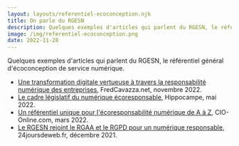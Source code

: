 ```yaml
---
layout: layouts/referentiel-ecoconception.njk
title: On parle du RGESN
description: Quelques exemples d'articles qui parlent du RGESN, le référentiel général d'écoconception de service numérique.
image: /img/referentiel-ecoconception.png
date: 2022-11-28
---
```


Quelques exemples d'articles qui parlent du RGESN, le référentiel général d'écoconception de service numérique.

* [Une transformation digitale vertueuse à travers la responsabilité numérique des entreprises](https://fredcavazza.net/2022/11/20/une-transformation-digitale-vertueuse-a-travers-la-responsabilite-numerique-des-entreprises/), FredCavazza.net, novembre 2022.
* [Le cadre législatif du numérique écoresponsable](https://www.hippocampe.fr/blog/hippodcast-focus-ecologique-numerique-ecoresponsable-episode-2/), Hippocampe, mai 2022.
* [Un référentiel unique pour l'écoresponsabilité numérique de A à Z](https://www.cio-online.com/actualites/lire-un-referentiel-unique-pour-l-ecoresponsabilite-numerique-de-a-a-z-14030.html), CIO-Online.com, mars 2022.
* [Le RGESN rejoint le RGAA et le RGPD pour un numérique responsable](https://www.24joursdeweb.fr/2021/le-rgesn-rejoint-le-rgaa-et-le-rgpd-pour-un-numerique-responsable/), 24joursdeweb.fr, décembre 2021.
